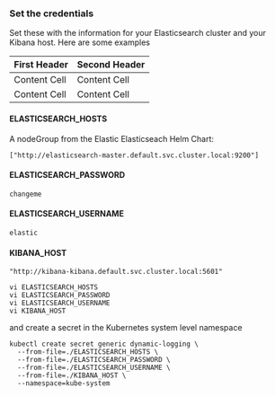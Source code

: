 ### Set the credentials
Set these with the information for your Elasticsearch cluster and your Kibana host.  Here are some examples

  First Header  | Second Header
  ------------- | -------------
  Content Cell  | Content Cell
  Content Cell  | Content Cell

#### ELASTICSEARCH_HOSTS
A nodeGroup from the Elastic Elasticseach Helm Chart:

```
["http://elasticsearch-master.default.svc.cluster.local:9200"]
```

#### ELASTICSEARCH_PASSWORD

```
changeme
```

#### ELASTICSEARCH_USERNAME

```
elastic
```

#### KIBANA_HOST

```
"http://kibana-kibana.default.svc.cluster.local:5601"
```

```
vi ELASTICSEARCH_HOSTS
vi ELASTICSEARCH_PASSWORD
vi ELASTICSEARCH_USERNAME
vi KIBANA_HOST
```
and create a secret in the Kubernetes system level namespace

```
kubectl create secret generic dynamic-logging \
  --from-file=./ELASTICSEARCH_HOSTS \
  --from-file=./ELASTICSEARCH_PASSWORD \
  --from-file=./ELASTICSEARCH_USERNAME \
  --from-file=./KIBANA_HOST \
  --namespace=kube-system
```

